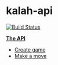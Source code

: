 # kalah-api

[![Build Status](https://travis-ci.com/damaya0226/kalah-api.svg?branch=master)](https://travis-ci.com/damaya0226/kalah-api)

**[The API](#heading--1)**
  * [Create game](#heading--1-1)
  * [Make a move](#heading--1-2)
